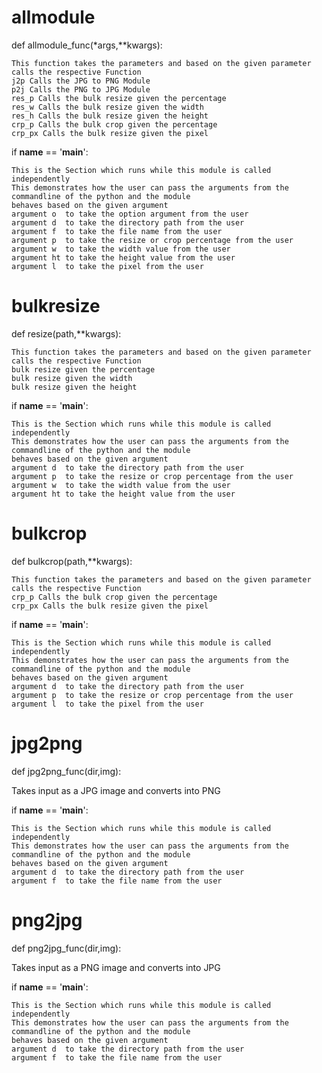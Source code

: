 allmodule
===========
def allmodule_func(*args,**kwargs):
   
    This function takes the parameters and based on the given parameter calls the respective Function
    j2p Calls the JPG to PNG Module
    p2j Calls the PNG to JPG Module
    res_p Calls the bulk resize given the percentage 
    res_w Calls the bulk resize given the width
    res_h Calls the bulk resize given the height
    crp_p Calls the bulk crop given the percentage
    crp_px Calls the bulk resize given the pixel

if __name__ == '__main__':

    
    This is the Section which runs while this module is called independently
    This demonstrates how the user can pass the arguments from the commandline of the python and the module 
    behaves based on the given argument
    argument o  to take the option argument from the user
    argument d  to take the directory path from the user
    argument f  to take the file name from the user
    argument p  to take the resize or crop percentage from the user
    argument w  to take the width value from the user
    argument ht to take the height value from the user
    argument l  to take the pixel from the user
 
 bulkresize
 ===============
 def resize(path,**kwargs):
   
    This function takes the parameters and based on the given parameter calls the respective Function
    bulk resize given the percentage 
    bulk resize given the width
    bulk resize given the height
    
 if __name__ == '__main__':

  
    This is the Section which runs while this module is called independently
    This demonstrates how the user can pass the arguments from the commandline of the python and the module 
    behaves based on the given argument
    argument d  to take the directory path from the user
    argument p  to take the resize or crop percentage from the user
    argument w  to take the width value from the user
    argument ht to take the height value from the user
    
    
 bulkcrop
 ==========
 def bulkcrop(path,**kwargs):
   
    This function takes the parameters and based on the given parameter calls the respective Function
    crp_p Calls the bulk crop given the percentage
    crp_px Calls the bulk resize given the pixel

if __name__ == '__main__':

    This is the Section which runs while this module is called independently
    This demonstrates how the user can pass the arguments from the commandline of the python and the module 
    behaves based on the given argument
    argument d  to take the directory path from the user
    argument p  to take the resize or crop percentage from the user
    argument l  to take the pixel from the user
    
    
jpg2png
==========
def jpg2png_func(dir,img):
   
   Takes input as a JPG image and converts into PNG
   
if __name__ == '__main__':
  
    This is the Section which runs while this module is called independently
    This demonstrates how the user can pass the arguments from the commandline of the python and the module 
    behaves based on the given argument
    argument d  to take the directory path from the user
    argument f  to take the file name from the user
    
png2jpg
=========
def png2jpg_func(dir,img):
    
   Takes input as a PNG image and converts into JPG

if __name__ == '__main__':

    This is the Section which runs while this module is called independently
    This demonstrates how the user can pass the arguments from the commandline of the python and the module 
    behaves based on the given argument
    argument d  to take the directory path from the user
    argument f  to take the file name from the user
